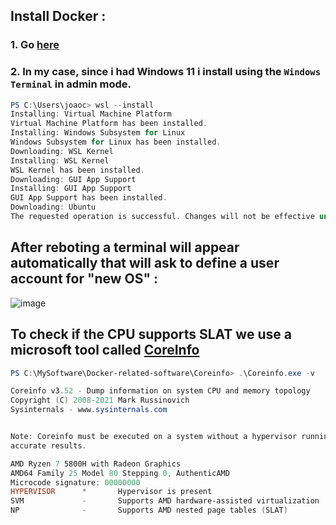 
## Install Docker :
### 1. Go [here](https://docs.docker.com/get-docker/)
### 2. In my case, since i had Windows 11 i install using the `Windows Terminal` in admin mode. 
``` powershell
PS C:\Users\joaoc> wsl --install
Installing: Virtual Machine Platform
Virtual Machine Platform has been installed.
Installing: Windows Subsystem for Linux
Windows Subsystem for Linux has been installed.
Downloading: WSL Kernel
Installing: WSL Kernel
WSL Kernel has been installed.
Downloading: GUI App Support
Installing: GUI App Support
GUI App Support has been installed.
Downloading: Ubuntu
The requested operation is successful. Changes will not be effective until the system is rebooted.
```
## After reboting a terminal will appear automatically that will ask to define a user account for "new OS" :

![image](https://user-images.githubusercontent.com/49458268/180616369-2ca57d0d-72c9-44a3-9ba9-826add09acb9.png)

## To check if the CPU supports SLAT we use a microsoft tool called [CoreInfo](https://docs.microsoft.com/en-us/sysinternals/downloads/coreinfo)

``` powershell
PS C:\MySoftware\Docker-related-software\Coreinfo> .\Coreinfo.exe -v

Coreinfo v3.52 - Dump information on system CPU and memory topology
Copyright (C) 2008-2021 Mark Russinovich
Sysinternals - www.sysinternals.com


Note: Coreinfo must be executed on a system without a hypervisor running for
accurate results.

AMD Ryzen 7 5800H with Radeon Graphics
AMD64 Family 25 Model 80 Stepping 0, AuthenticAMD
Microcode signature: 00000000
HYPERVISOR      *       Hypervisor is present
SVM             -       Supports AMD hardware-assisted virtualization
NP              -       Supports AMD nested page tables (SLAT)
```
